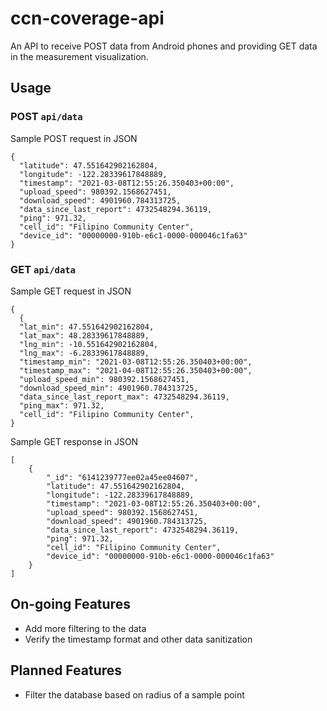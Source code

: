 # ccn-coverage-api
An API to receive POST data from Android phones and providing GET data in the measurement visualization.
## Usage
### POST `api/data`
Sample POST request in JSON
```
{
  "latitude": 47.551642902162804,
  "longitude": -122.28339617848889,
  "timestamp": "2021-03-08T12:55:26.350403+00:00",
  "upload_speed": 980392.1568627451,
  "download_speed": 4901960.784313725,
  "data_since_last_report": 4732548294.36119,
  "ping": 971.32,
  "cell_id": "Filipino Community Center",
  "device_id": "00000000-910b-e6c1-0000-000046c1fa63"
}
```
### GET `api/data`
Sample GET request in JSON
```
{
  {
  "lat_min": 47.551642902162804,
  "lat_max": 48.28339617848889,
  "lng_min": -10.551642902162804,
  "lng_max": -6.28339617848889,
  "timestamp_min": "2021-03-08T12:55:26.350403+00:00",
  "timestamp_max": "2021-04-08T12:55:26.350403+00:00",
  "upload_speed_min": 980392.1568627451,
  "download_speed_min": 4901960.784313725,
  "data_since_last_report_max": 4732548294.36119,
  "ping_max": 971.32,
  "cell_id": "Filipino Community Center",
}
```
Sample GET response in JSON
```
[
    {
        "_id": "6141239777ee02a45ee04607",
        "latitude": 47.551642902162804,
        "longitude": -122.28339617848889,
        "timestamp": "2021-03-08T12:55:26.350403+00:00",
        "upload_speed": 980392.1568627451,
        "download_speed": 4901960.784313725,
        "data_since_last_report": 4732548294.36119,
        "ping": 971.32,
        "cell_id": "Filipino Community Center",
        "device_id": "00000000-910b-e6c1-0000-000046c1fa63"
    }
]
```
## On-going Features
- Add more filtering to the data
- Verify the timestamp format and other data sanitization
## Planned Features
- Filter the database based on radius of a sample point

